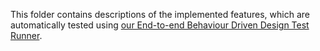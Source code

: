This folder contains descriptions of the implemented features, which are
automatically tested using
[our End-to-end Behaviour Driven Design Test Runner](https://github.com/NordicSemiconductor/cloud-e2e-bdd-test-runner-js#end-to-end-behaviour-driven-design-test-runner-).
